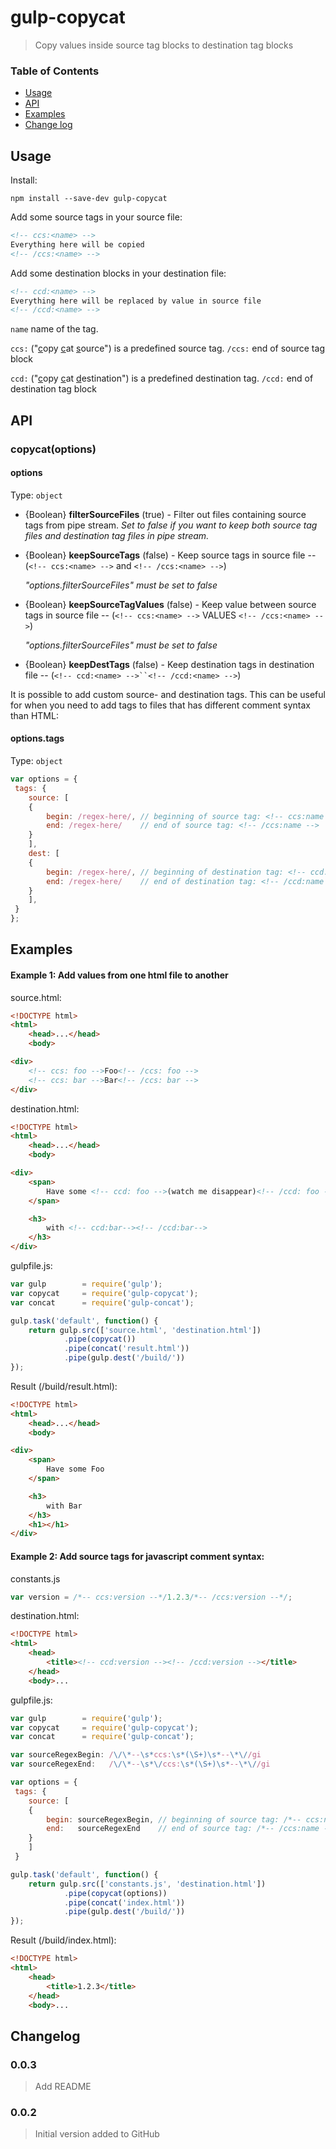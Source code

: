 # gulp-copycat

> Copy values inside source tag blocks to destination tag blocks
 

### Table of Contents

- [Usage](#usage)
- [API](#api)
- [Examples](#examples)
- [Change log](#changelog)



## Usage
Install:
```shell
npm install --save-dev gulp-copycat
```

Add some source tags in your source file:
```html
<!-- ccs:<name> -->
Everything here will be copied
<!-- /ccs:<name> -->
```
Add some destination blocks in your destination file:
```html
<!-- ccd:<name> -->
Everything here will be replaced by value in source file
<!-- /ccd:<name> -->
```
`name` name of the tag. 

 `ccs:` ("<u>c</u>opy <u>c</u>at <u>s</u>ource") is a predefined source tag. 
 `/ccs:` end of source tag block 

 `ccd:` ("<u>c</u>opy <u>c</u>at <u>d</u>estination") is a predefined destination tag. 
 `/ccd:` end of destination tag block 

## API
### copycat(options)
#### options
Type: `object`

- {Boolean} **filterSourceFiles** (true) - Filter out files containing source tags from pipe stream. 
	*Set to false if you want to keep both source tag files and destination tag files in pipe stream.*
	
- {Boolean} **keepSourceTags** (false) - Keep source tags in source file
	--  (`<!-- ccs:<name> -->` and `<!-- /ccs:<name> -->`)
	
	*"options.filterSourceFiles" must be set to false*
	
- {Boolean} **keepSourceTagValues** (false) - Keep  value between source tags in source file
	--   (`<!-- ccs:<name> -->` VALUES `<!-- /ccs:<name> -->`)

	*"options.filterSourceFiles" must be set to false*
	
- {Boolean} **keepDestTags** (false) - Keep destination tags in destination file
	--   (`<!-- ccd:<name> -->``<!-- /ccd:<name> -->`)


It is possible to add custom source- and destination tags. This can be useful for when you need to add tags to files that has different comment syntax than HTML:

#### options.tags
Type: `object`
```javascript
var options = {
 tags: {
    source: [
    {
		begin: /regex-here/, // beginning of source tag: <!-- ccs:name -->
		end: /regex-here/	 // end of source tag: <!-- /ccs:name -->
	}
	],
	dest: [
	{
		begin: /regex-here/, // beginning of destination tag: <!-- ccd:name -->
		end: /regex-here/	 // end of destination tag: <!-- /ccd:name -->
	}
	],
 }
};

```

## Examples

#### Example 1: Add values from one html file to another
source.html:

```html
<!DOCTYPE html>
<html>
    <head>...</head>
    <body>

<div>
    <!-- ccs: foo -->Foo<!-- /ccs: foo -->
    <!-- ccs: bar -->Bar<!-- /ccs: bar -->
</div>

```

destination.html:

```html
<!DOCTYPE html>
<html>
    <head>...</head>
    <body>

<div>
    <span>
        Have some <!-- ccd: foo -->(watch me disappear)<!-- /ccd: foo -->
    </span>

    <h3>
        with <!-- ccd:bar--><!-- /ccd:bar-->
    </h3>
</div>

```

gulpfile.js:

```javascript
var gulp 		= require('gulp');
var copycat 	= require('gulp-copycat');
var concat      = require('gulp-concat');

gulp.task('default', function() {
	return gulp.src(['source.html', 'destination.html'])
			.pipe(copycat())
			.pipe(concat('result.html'))
			.pipe(gulp.dest('/build/'))
});
```

Result (/build/result.html):

```html
<!DOCTYPE html>
<html>
    <head>...</head>
    <body>

<div>
    <span>
        Have some Foo
    </span>

    <h3>
        with Bar
    </h3>
    <h1></h1>
</div>
```
#### Example 2: Add source tags for javascript comment syntax: 

constants.js
```javascript
var version = /*-- ccs:version --*/1.2.3/*-- /ccs:version --*/;
```

destination.html:
```html
<!DOCTYPE html>
<html>
    <head>
	    <title><!-- ccd:version --><!-- /ccd:version --></title>
    </head>
    <body>...

```

gulpfile.js:

```javascript
var gulp 		= require('gulp');
var copycat 	= require('gulp-copycat');
var concat      = require('gulp-concat');

var sourceRegexBegin: /\/\*--\s*ccs:\s*(\S+)\s*--\*\//gi
var sourceRegexEnd:   /\/\*--\s*\/ccs:\s*(\S+)\s*--\*\//gi

var options = {
 tags: {
    source: [
    {
		begin: sourceRegexBegin, // beginning of source tag: /*-- ccs:name --*/
		end:   sourceRegexEnd	 // end of source tag: /*-- /ccs:name --*/
	}
	]
 }

gulp.task('default', function() {
	return gulp.src(['constants.js', 'destination.html'])
			.pipe(copycat(options))
			.pipe(concat('index.html'))
			.pipe(gulp.dest('/build/'))
});
```
Result (/build/index.html):
```html
<!DOCTYPE html>
<html>
    <head>
	    <title>1.2.3</title>
    </head>
    <body>...

```

## Changelog

### 0.0.3
> Add README

### 0.0.2
> Initial version added to GitHub



